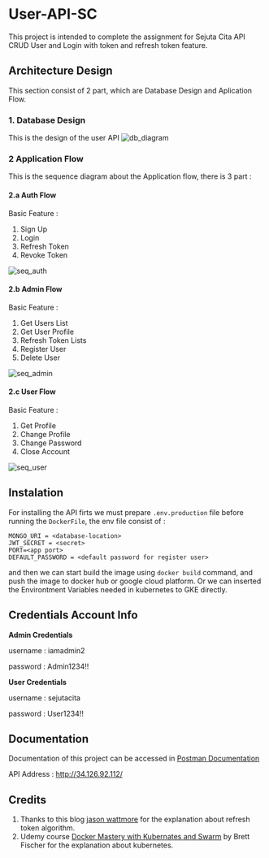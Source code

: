 # User-API-SC
This project is intended to complete the assignment for Sejuta Cita API CRUD User and Login with token and refresh token feature.

## Architecture Design
This section consist of 2 part, which are Database Design and Aplication Flow.
### __1. Database Design__
This is the design of the user API
![db_diagram](https://ik.imagekit.io/payp7gr62rv/db_design_user_sejuta_cita_9iduZQjWH.PNG)

### __2 Application Flow__
This is the sequence diagram about the Application flow, there is 3 part :

#### __2.a Auth Flow__
Basic Feature : 
1. Sign Up
2. Login
3. Refresh Token
4. Revoke Token

![seq_auth](https://ik.imagekit.io/payp7gr62rv/Sequence_diagram_-ol1xYijbl-O.png)
#### __2.b Admin Flow__

Basic Feature : 
1. Get Users List
2. Get User Profile
3. Refresh Token Lists
4. Register User
5. Delete User

![seq_admin](https://ik.imagekit.io/payp7gr62rv/Admin_Flow_TqqmoToESSzn.png)
#### __2.c User Flow__
Basic Feature : 
1. Get Profile
2. Change Profile
3. Change Password
4. Close Account

![seq_user](https://ik.imagekit.io/payp7gr62rv/User_Flow_y9ArYxltJzep.png)

## Instalation

For installing the API firts we must prepare `.env.production` file before running the `DockerFile`, the env file consist of :
```
MONGO_URI = <database-location>
JWT_SECRET = <secret>
PORT=<app port>
DEFAULT_PASSWORD = <default password for register user>
```
and then we can start build the image using `docker build` command, and push the image to docker hub or google cloud platform. Or we can inserted the Environtment Variables needed in kubernetes to GKE directly.

## Credentials Account Info

__Admin Credentials__ 

username : iamadmin2

password : Admin1234!!

__User Credentials__

username : sejutacita

password : User1234!!



## Documentation
Documentation of this project can be accessed in [Postman Documentation](https://documenter.getpostman.com/view/15024355/TzkyP1Yb)

API Address : http://34.126.92.112/
## Credits
1. Thanks to this blog [jason wattmore](https://jasonwatmore.com/post/2020/06/17/nodejs-mongodb-api-jwt-authentication-with-refresh-tokens) for the explanation about refresh token algorithm.
2. Udemy course [Docker Mastery with Kubernates and Swarm](https://www.udemy.com/share/101WlG2@PW5jfVpcS1EIckRAAmJnfQ==/) by Brett Fischer for the explanation about kubernetes.